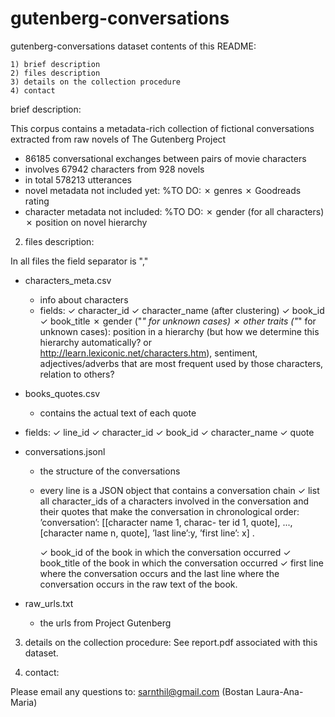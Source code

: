 # gutenberg-conversations
gutenberg-conversations dataset
contents of this README:

	1) brief description
	2) files description
	3) details on the collection procedure
	4) contact


brief description:

This corpus contains a metadata-rich collection of fictional conversations extracted from raw novels of The Gutenberg Project

- 86185 conversational exchanges between pairs of movie characters
- involves 67942 characters from 928 novels
- in total 578213 utterances
- novel metadata not included yet: %TO DO:
	✗ genres
	✗ Goodreads rating
- character metadata not included: %TO DO:
	✗ gender (for all characters)
	✗ position on novel hierarchy


2) files description:

In all files the field separator is ","

- characters_meta.csv
	- info about characters
	- fields:
		✓ character_id
		✓ character_name (after clustering)
		✓ book_id
		✓ book_title
		✗ gender ("_" for unknown cases)
		✗ other traits ("_" for unknown cases): position in a hierarchy (but how we determine this hierarchy automatically? or http://learn.lexiconic.net/characters.htm), sentiment, adjectives/adverbs that are most frequent used by those characters, relation to others?  

- books_quotes.csv
	- contains the actual text of each quote
- fields:
		✓ line_id
		✓ character_id
		✓ book_id
		✓ character_name
		✓ quote

- conversations.jsonl
	- the structure of the conversations
	- every line is a JSON object that contains a conversation chain
		✓ list all character_ids of a characters involved in the conversation and their quotes that make the conversation in chronological order: ’conversation’: [[character name 1, charac- ter id 1, quote], ..., [character name n, quote], ’last line’:y, ’first line’: x] . 

		✓ book_id of the book in which the conversation occurred
		✓ book_title  of the book in which the conversation occurred
		✓ first line where the conversation occurs and the last line where the conversation occurs in the raw text of the book.
- raw_urls.txt
	- the urls from Project Gutenberg

3) details on the collection procedure:
See report.pdf associated with this dataset.

4) contact:

Please email any questions to: sarnthil@gmail.com (Bostan Laura-Ana-Maria)


